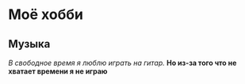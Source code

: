 # Моё хобби
## Музыка ##
_В свободное время я люблю играть на гитар._
__Но из-за того что не хватает времени я не играю__
